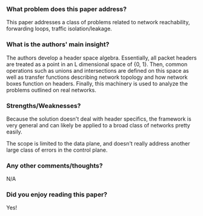 ### What problem does this paper address?

This paper addresses a class of problems related to network reachability, forwarding loops, traffic isolation/leakage.

### What is the authors' main insight?

The authors develop a header space algebra. Essentially, all packet headers are treated as a point in an L dimensional space of {0, 1}. Then, common operations such as unions and intersections are defined on this space as well as transfer functions describing network topology and how network boxes function on headers. Finally, this machinery is used to analyze the problems outlined on real networks.

### Strengths/Weaknesses?

Because the solution doesn't deal with header specifics, the framework is very general and can likely be applied to a broad class of networks pretty easily. 

The scope is limited to the data plane, and doesn't really address another large class of errors in the control plane.

### Any other comments/thoughts?

N/A

### Did you enjoy reading this paper?

Yes!
